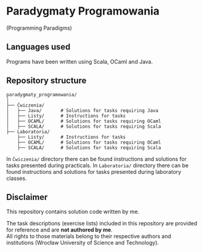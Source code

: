 # Paradygmaty Programowania
(Programming Paradigms)

## Languages used
Programs have been written using Scala, OCaml and Java.

## Repository structure

```
paradygmaty_programowania/
│
├── Ćwiczenia/
│   ├── Java/       # Solutions for tasks requiring Java
│   ├── Listy/      # Instructions for tasks
│   ├── OCAML/      # Solutions for tasks requiring OCaml
│   ├── SCALA/      # Solutions for tasks requiring Scala
├── Laboratoria/
    ├── Listy/      # Instructions for tasks
    ├── OCAML/      # Solutions for tasks requiring OCaml
    ├── SCALA/      # Solutions for tasks requiring Scala
```

In `Ćwiczenia/` directory there can be found instructions and solutions for tasks presented during practicals.
In `Laboratoria/` directory there can be found instructions and solutions for tasks presented during laboratory classes.

## Disclaimer
This repository contains solution code written by me.

The task descriptions (exercise lists) included in this repository are provided for reference and are **not authored by me**.  
All rights to those materials belong to their respective authors and institutions (Wrocław University of Science and Technology).
